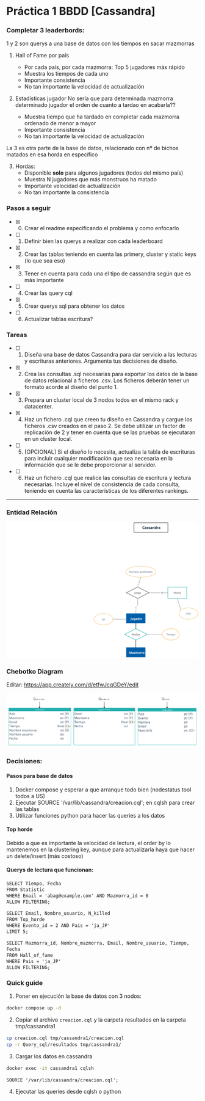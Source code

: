 # Práctica 1 BBDD [Cassandra]
### Completar 3 leaderbords:
1 y 2 son querys a una base de datos con los tiempos en sacar mazmorras
1. Hall of Fame por país 
    - Por cada país, por cada mazmorra: Top 5 jugadores más rápido
    - Muestra los tiempos de cada uno
    - Importante consistencia
    - No tan importante la velocidad de actualización


1. Estadísticas jugador
       No sería que para determinada mazmorra determinado jugador el orden de cuanto a tardao en acabarla??
    - Muestra tiempo que ha tardado en completar cada mazmorra ordenado de menor a mayor
    - Importante consistencia
    - No tan importante la velocidad de actualización 

La 3 es otra parte de la base de datos, relacionado con nº de bichos matados en esa horda en específico

3. Hordas:
    - Disponible **solo** para algunos jugadores (todos del mismo país)
    - Muestra N jugadores que más monstruos ha matado
    - Importante velocidad de actualización
    - No tan importante la consistencia

### Pasos a seguir
- [x] 0. Crear el readme especificando el problema y como enfocarlo
- [ ] 1. Definir bien las querys a realizar con cada leaderboard
- [x] 2. Crear las tablas teniendo en cuenta las primery, cluster y static keys (lo que sea eso)
- [x] 3. Tener en cuenta para cada una el tipo de cassandra según que es más importante
- [ ] 4. Crear las query cql
- [x] 5. Crear querys sql para obtener los datos
- [ ] 6. Actualizar tablas escritura?
 
### Tareas 
- [ ] 1. Diseña una base de datos Cassandra para dar servicio a las lecturas y escrituras anteriores. Argumenta tus decisiones de diseño. 
- [x] 2. Crea las consultas .sql necesarias para exportar los datos de la base de datos relacional a ficheros .csv. Los ficheros deberán tener un formato acorde al diseño del punto 1.  
- [x] 3. Prepara un cluster local de 3 nodos todos en el mismo rack y datacenter. 
- [x] 4. Haz un fichero .cql que creen tu diseño en Cassandra y cargue los ficheros .csv creados en el paso 2. Se debe utilizar un factor de replicación de 2 y tener en cuenta que se las pruebas se ejecutaran en un cluster local. 
- [ ] 5. [OPCIONAL] Si el diseño lo necesita, actualiza la tabla de escrituras para incluir cualquier modificación que sea necesaria en la información que se le debe proporcionar al servidor. 
- [ ] 6. Haz un fichero .cql que realice las consultas de escritura y lectura necesarias. Incluye el nivel de consistencia de cada consulta, teniendo en cuenta las características de los diferentes rankings.

---

### Entidad Relación

![Diagrama_Chebotko](er_cutted.svg)


### Chebotko Diagram
Editar: https://app.creately.com/d/etfwJcqGDeY/edit 

![Diagrama_Chebotko](diagrama.png)


### Decisiones:

#### Pasos para base de datos
1. Docker compose y esperar a que arranque todo bien (nodestatus tool todos a US)
2. Ejecutar SOURCE '/var/lib/cassandra/creacion.cql'; en cqlsh para crear las tablas
3. Utilizar funciones python para hacer las queries a los datos


#### Top horde
Debido a que es importante la velocidad de lectura, el order by lo mantenemos en la clustering key, aunque para actualizarla haya que hacer un delete/insert (más costoso)


#### Querys de lectura que funcionan:
```cql
SELECT Tiempo, Fecha
FROM Statistic
WHERE Email = 'abag@example.com' AND Mazmorra_id = 0 
ALLOW FILTERING;
```

```cql
SELECT Email, Nombre_usuario, N_killed
FROM Top_horde
WHERE Evento_id = 2 AND Pais = 'ja_JP' 
LIMIT 5;
```

```cql
SELECT Mazmorra_id, Nombre_mazmorra, Email, Nombre_usuario, Tiempo, Fecha
FROM Hall_of_fame
WHERE Pais = 'ja_JP'
ALLOW FILTERING;
```

### Quick guide

1. Poner en ejecución la base de datos con 3 nodos:

```bash
docker compose up -d
```

2. Copiar el archivo `creacion.cql` y la carpeta resultados en la carpeta tmp/cassandra1
```bash
cp creacion.cql tmp/cassandra1/creacion.cql
cp -r Query_sql/resultados tmp/cassandra1/
```

3. Cargar los datos en cassandra

```bash
docker exec -it cassandra1 cqlsh
```
```cqlsh
SOURCE '/var/lib/cassandra/creacion.cql';
```

4. Ejecutar las queries desde cqlsh o python